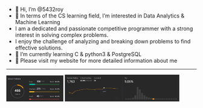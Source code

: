 - 👋 Hi, I’m @5432roy
- 👀 In terms of the CS learning field, I’m interested in Data Analytics & Machine Learning
- I am a dedicated and passionate competitive programmer with a strong interest in solving complex problems. 
- I enjoy the challenge of analyzing and breaking down problems to find effective solutions.
- 🌱 I’m currently learning C & python3 & PostgreSQL
- 💼 Please visit my website for more detailed information about me

---

<code><img width=30% alt="leetcode solved" src="resources\leetcodesolvedproblem02072024.png"></code>
<code><img width=60% alt="contest rating" src="resources\ContestRating2024-02-07.png"></code>

<!---
5432roy/5432roy is a ✨ special ✨ repository because its `README.md` (this file) appears on your GitHub profile.
You can click the Preview link to take a look at your changes.
--->
